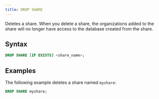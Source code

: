 ```yaml
---
title: DROP SHARE
---
```


Deletes a share. When you delete a share, the organizations added to the share will no longer have access to the database created from the share.

## Syntax

```sql
DROP SHARE [IF EXISTS] <share_name>;
```

## Examples

The following example deletes a share named `myshare`:

```sql
DROP SHARE myshare;
```